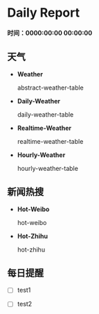 # Daily Report

**时间：0000:00:00 00:00:00**



## 天气

* **Weather**

  abstract-weather-table

* **Daily-Weather**

  daily-weather-table

* **Realtime-Weather**

  realtime-weather-table

* **Hourly-Weather**

  hourly-weather-table



## 新闻热搜

* **Hot-Weibo**

  hot-weibo

* **Hot-Zhihu**

  hot-zhihu

## 每日提醒

- [ ] test1
- [ ] test2

